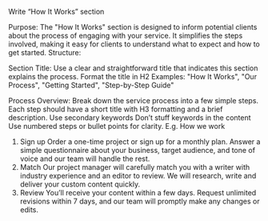 Write “How It Works” section 


Purpose:
The "How It Works" section is designed to inform potential clients about the process of engaging with your service. It simplifies the steps involved, making it easy for clients to understand what to expect and how to get started.
Structure:

Section Title:
Use a clear and straightforward title that indicates this section explains the process.
Format the title in H2 
Examples: "How It Works", "Our Process", "Getting Started", "Step-by-Step Guide"


Process Overview:
Break down the service process into a few simple steps.
Each step should have a short title with H3 formatting and a brief description.
Use secondary keywords 
Don’t stuff keywords in the content
Use numbered steps or bullet points for clarity.
E.g. 
How we work
1. Sign up Order a one-time project or sign up for a monthly plan. Answer a simple questionnaire about your business, target audience, and tone of voice and our team will handle the rest.
2. Match Our project manager will carefully match you with a writer with industry experience and an editor to review. We will research, write and deliver your custom content quickly.
3. Review You’ll receive your content within a few days. Request unlimited revisions within 7 days, and our team will promptly make any changes or edits.
